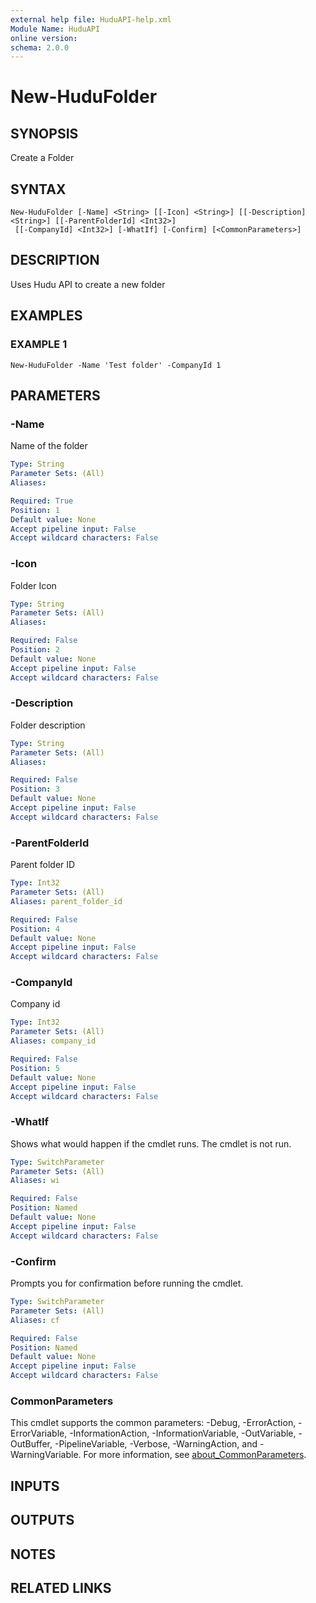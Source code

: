 ```yaml
---
external help file: HuduAPI-help.xml
Module Name: HuduAPI
online version:
schema: 2.0.0
---
```


# New-HuduFolder

## SYNOPSIS
Create a Folder

## SYNTAX

```
New-HuduFolder [-Name] <String> [[-Icon] <String>] [[-Description] <String>] [[-ParentFolderId] <Int32>]
 [[-CompanyId] <Int32>] [-WhatIf] [-Confirm] [<CommonParameters>]
```

## DESCRIPTION
Uses Hudu API to create a new folder

## EXAMPLES

### EXAMPLE 1
```
New-HuduFolder -Name 'Test folder' -CompanyId 1
```

## PARAMETERS

### -Name
Name of the folder

```yaml
Type: String
Parameter Sets: (All)
Aliases:

Required: True
Position: 1
Default value: None
Accept pipeline input: False
Accept wildcard characters: False
```

### -Icon
Folder Icon

```yaml
Type: String
Parameter Sets: (All)
Aliases:

Required: False
Position: 2
Default value: None
Accept pipeline input: False
Accept wildcard characters: False
```

### -Description
Folder description

```yaml
Type: String
Parameter Sets: (All)
Aliases:

Required: False
Position: 3
Default value: None
Accept pipeline input: False
Accept wildcard characters: False
```

### -ParentFolderId
Parent folder ID

```yaml
Type: Int32
Parameter Sets: (All)
Aliases: parent_folder_id

Required: False
Position: 4
Default value: None
Accept pipeline input: False
Accept wildcard characters: False
```

### -CompanyId
Company id

```yaml
Type: Int32
Parameter Sets: (All)
Aliases: company_id

Required: False
Position: 5
Default value: None
Accept pipeline input: False
Accept wildcard characters: False
```

### -WhatIf
Shows what would happen if the cmdlet runs.
The cmdlet is not run.

```yaml
Type: SwitchParameter
Parameter Sets: (All)
Aliases: wi

Required: False
Position: Named
Default value: None
Accept pipeline input: False
Accept wildcard characters: False
```

### -Confirm
Prompts you for confirmation before running the cmdlet.

```yaml
Type: SwitchParameter
Parameter Sets: (All)
Aliases: cf

Required: False
Position: Named
Default value: None
Accept pipeline input: False
Accept wildcard characters: False
```

### CommonParameters
This cmdlet supports the common parameters: -Debug, -ErrorAction, -ErrorVariable, -InformationAction, -InformationVariable, -OutVariable, -OutBuffer, -PipelineVariable, -Verbose, -WarningAction, and -WarningVariable. For more information, see [about_CommonParameters](http://go.microsoft.com/fwlink/?LinkID=113216).

## INPUTS

## OUTPUTS

## NOTES

## RELATED LINKS
